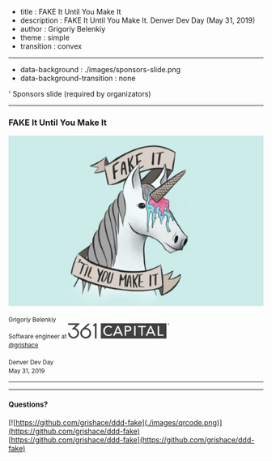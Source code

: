 - title : FAKE It Until You Make It
- description : FAKE It Until You Make It. Denver Dev Day (May 31, 2019)
- author : Grigoriy Belenkiy
- theme : simple
- transition : convex

***
- data-background : ./images/sponsors-slide.png
- data-background-transition : none

' Sponsors slide (required by organizators)

***

### FAKE It Until You Make It

![FAKE It](./images/fake-it-unicorn.jpg)

<small>Grigoriy Belenkiy<br/>
Software engineer at ![361 Capital](./images/361-logo-gray.png#align-hack)
<br/>
<a href="https://twitter.com/@grishace/">@grishace</a>
<br/>
<br/>
Denver Dev Day<br/>
May 31, 2019</small>

***


***

#### Questions?

[![https://github.com/grishace/ddd-fake](./images/qrcode.png)](https://github.com/grishace/ddd-fake)<br/>
[https://github.com/grishace/ddd-fake](https://github.com/grishace/ddd-fake)

